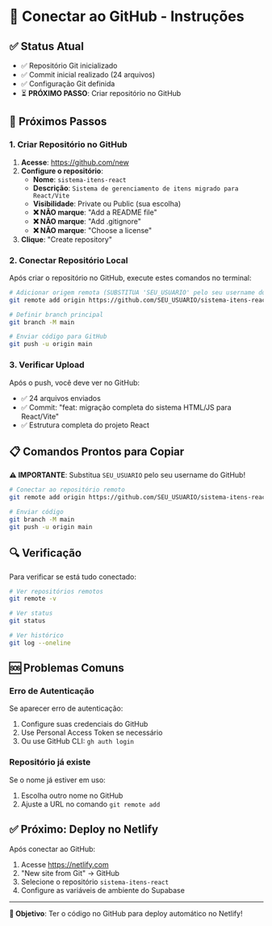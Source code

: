 # 🔗 Conectar ao GitHub - Instruções

## ✅ Status Atual
- ✅ Repositório Git inicializado
- ✅ Commit inicial realizado (24 arquivos)
- ✅ Configuração Git definida
- ⏳ **PRÓXIMO PASSO**: Criar repositório no GitHub

## 🚀 Próximos Passos

### 1. Criar Repositório no GitHub

1. **Acesse**: https://github.com/new
2. **Configure o repositório**:
   - **Nome**: `sistema-itens-react`
   - **Descrição**: `Sistema de gerenciamento de itens migrado para React/Vite`
   - **Visibilidade**: Private ou Public (sua escolha)
   - **❌ NÃO marque**: "Add a README file"
   - **❌ NÃO marque**: "Add .gitignore"
   - **❌ NÃO marque**: "Choose a license"
3. **Clique**: "Create repository"

### 2. Conectar Repositório Local

Após criar o repositório no GitHub, execute estes comandos no terminal:

```bash
# Adicionar origem remota (SUBSTITUA 'SEU_USUARIO' pelo seu username do GitHub)
git remote add origin https://github.com/SEU_USUARIO/sistema-itens-react.git

# Definir branch principal
git branch -M main

# Enviar código para GitHub
git push -u origin main
```

### 3. Verificar Upload

Após o push, você deve ver no GitHub:
- ✅ 24 arquivos enviados
- ✅ Commit: "feat: migração completa do sistema HTML/JS para React/Vite"
- ✅ Estrutura completa do projeto React

## 📋 Comandos Prontos para Copiar

**⚠️ IMPORTANTE**: Substitua `SEU_USUARIO` pelo seu username do GitHub!

```bash
# Conectar ao repositório remoto
git remote add origin https://github.com/SEU_USUARIO/sistema-itens-react.git

# Enviar código
git branch -M main
git push -u origin main
```

## 🔍 Verificação

Para verificar se está tudo conectado:

```bash
# Ver repositórios remotos
git remote -v

# Ver status
git status

# Ver histórico
git log --oneline
```

## 🆘 Problemas Comuns

### Erro de Autenticação
Se aparecer erro de autenticação:
1. Configure suas credenciais do GitHub
2. Use Personal Access Token se necessário
3. Ou use GitHub CLI: `gh auth login`

### Repositório já existe
Se o nome já estiver em uso:
1. Escolha outro nome no GitHub
2. Ajuste a URL no comando `git remote add`

## ✅ Próximo: Deploy no Netlify

Após conectar ao GitHub:
1. Acesse https://netlify.com
2. "New site from Git" → GitHub
3. Selecione o repositório `sistema-itens-react`
4. Configure as variáveis de ambiente do Supabase

---

**🎯 Objetivo**: Ter o código no GitHub para deploy automático no Netlify!